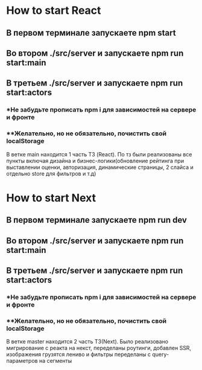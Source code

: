 # How to start React
## В первом терминале запускаете npm start
## Во втором ./src/server и запускаете npm run start:main
## В третьем ./src/server и запускаете npm run start:actors
### *Не забудьте прописать npm i для зависимостей на сервере и фронте
### **Желательно, но не обязательно, почистить свой localStorage
В ветке main находится 1 часть ТЗ (React). По тз были реализованы все пункты включая дизайна и бизнес-логики(обновление рейтинга при выставлении оценки, 
авторизация, динамические страницы, 2 слайса и отдельно store для фильтров и т.д)


# How to start Next
## В первом терминале запускаете npm run dev
## Во втором ./src/server и запускаете npm run start:main
## В третьем ./src/server и запускаете npm run start:actors
### *Не забудьте прописать npm i для зависимостей на сервере и фронте
### **Желательно, но не обязательно, почистить свой localStorage

В ветке master находится 2 часть ТЗ(Next). Было реализовано мигрирование с реакта на некст, переделаны роутинги, добавлен SSR, изображения грузятся лениво 
и фильтры переделаны с query-параметров на сегменты


